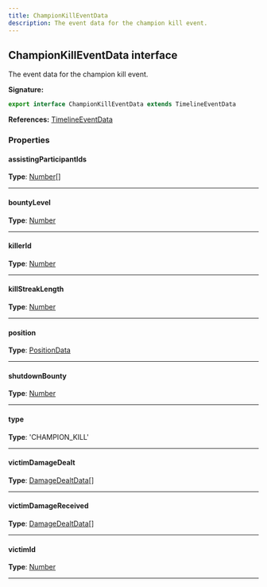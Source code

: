 ```yaml
---
title: ChampionKillEventData
description: The event data for the champion kill event.
---
```


## ChampionKillEventData interface

The event data for the champion kill event.

**Signature:**

```ts
export interface ChampionKillEventData extends TimelineEventData 
```

**References:** [TimelineEventData](/api/interfaces/timelineeventdata)

### Properties

#### assistingParticipantIds



**Type**: [Number](https://developer.mozilla.org/en-US/docs/Web/JavaScript/Reference/Global_Objects/Number)[]

---

#### bountyLevel



**Type**: [Number](https://developer.mozilla.org/en-US/docs/Web/JavaScript/Reference/Global_Objects/Number)

---

#### killerId



**Type**: [Number](https://developer.mozilla.org/en-US/docs/Web/JavaScript/Reference/Global_Objects/Number)

---

#### killStreakLength



**Type**: [Number](https://developer.mozilla.org/en-US/docs/Web/JavaScript/Reference/Global_Objects/Number)

---

#### position



**Type**: [PositionData](/api/interfaces/positiondata)

---

#### shutdownBounty



**Type**: [Number](https://developer.mozilla.org/en-US/docs/Web/JavaScript/Reference/Global_Objects/Number)

---

#### type



**Type**: 'CHAMPION_KILL'

---

#### victimDamageDealt



**Type**: [DamageDealtData](/api/interfaces/damagedealtdata)[]

---

#### victimDamageReceived



**Type**: [DamageDealtData](/api/interfaces/damagedealtdata)[]

---

#### victimId



**Type**: [Number](https://developer.mozilla.org/en-US/docs/Web/JavaScript/Reference/Global_Objects/Number)

---

